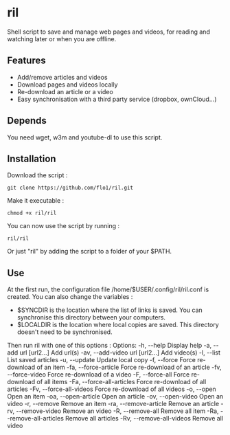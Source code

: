 ril
===

Shell script to save and manage web pages and videos, for reading and watching
later or when you are offline.

Features
---

- Add/remove articles and videos
- Download pages and videos locally
- Re-download an article or a video
- Easy synchronisation with a third party service (dropbox, ownCloud…)

Depends
---

You need wget, w3m and youtube-dl to use this script.

Installation
---

Download the script :

	git clone https://github.com/flo1/ril.git

Make it executable :

	chmod +x ril/ril

You can now use the script by running :

	ril/ril

Or just "ril" by adding the script to a folder of your $PATH.

Use
---

At the first run, the configuration file /home/$USER/.config/ril/ril.conf is
created. You can also change the variables :
- $SYNCDIR is the location where the list of links is saved. You can
  synchronise this directory between your computers.
- $LOCALDIR is the location where local copies are saved. This directory
  doesn't need to be synchronised.

Then run ril with one of this options :
Options:   -h, --help                    Display help
           -a, --add url [url2…]         Add url(s)
           -av, --add-video url [url2…]  Add video(s)
           -l, --list                    List saved articles
           -u, --update                  Update local copy
           -f, --force                   Force re-download of an item
           -fa, --force-article          Force re-download of an article
           -fv, --force-video            Force re-download of a video
           -F, --force-all               Force re-download of all items
           -Fa, --force-all-articles     Force re-download of all articles
           -Fv, --force-all-videos       Force re-download of all videos
           -o, --open                    Open an item
           -oa, --open-article           Open an article
           -ov, --open-video             Open an video
           -r, --remove                  Remove an item
           -ra, --remove-article         Remove an article
           -rv, --remove-video           Remove an video
           -R, --remove-all              Remove all item
           -Ra, --remove-all-articles    Remove all articles
           -Rv, --remove-all-videos      Remove all video
